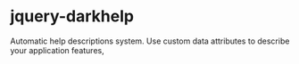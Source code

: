 # jquery-darkhelp
Automatic help descriptions system. Use custom data attributes to describe your application features,
